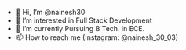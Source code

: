 - 👋 Hi, I’m @nainesh30
- 👀 I’m interested in Full Stack Development
- 🌱 I’m currently Pursuing B Tech. in ECE.
- 📫 How to reach me  (Instagram: @nainesh_30_03)

<!---
nainesh30/nainesh30 is a ✨ special ✨ repository because its `README.md` (this file) appears on your GitHub profile.
You can click the Preview link to take a look at your changes.
--->
